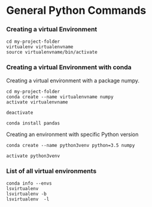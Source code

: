 # General Python Commands

### Creating a virtual Environment

```
cd my-project-folder
virtualenv virtualenvname
source virtualenvname/bin/activate
```

### Creating a virtual Environment with conda

Creating a virtual environment with a package numpy.

```
cd my-project-folder
conda create --name virtualenvname numpy
activate virtualenvname

deactivate

conda install pandas
```

Creating an environment with specific Python version

```
conda create --name python3venv python=3.5 numpy

activate python3venv

```

### List of all virtual environments

```
conda info --envs
lsvirtualenv 
lsvirtualenv -b
lsvirtualenv  -l
```

